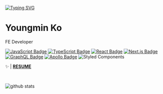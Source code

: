 [![Typing SVG](https://readme-typing-svg.herokuapp.com?color=%2353CDD7&size=25&lines=Hi%2C+there)](https://git.io/typing-svg)

# Youngmin Ko
FE Developer  
  
[![JavaScript Badge](https://img.shields.io/badge/JavaScript-F7DF1E?style=flat-square&logo=JavaScript&logoColor=white)](https://javascript.info/)
[![TypeScript Badge](https://img.shields.io/badge/Typescript-235A97?style=flat-square&logo=Typescript&logoColor=white)](https://www.typescriptlang.org/)
[![React Badge](https://img.shields.io/badge/React-61DAFB?style=flat-square&logo=React&logoColor=white)](https://reactjs.org/)
[![Next.js Badge](https://img.shields.io/badge/Next.js-000000?style=flat-square&logo=next.js&logoColor=white)](https://nextjs.org/)
[![GraphQL Badge](https://img.shields.io/badge/GraphQL-E10098?style=flat-square&logo=GraphQL&logoColor=white)](https://graphql.org/)
[![Apollo Badge](https://img.shields.io/badge/Apollo-311C87?style=flat-square&logo=Apollo-GraphQL&logoColor=white)](https://www.apollographql.com/)
![Styled Components](https://img.shields.io/badge/styled--components-DB7093?style=flat-square&logo=styled-components&logoColor=white)

 ✨ | **[RESUME](https://mandu0505.notion.site/mandu0505-21db250e06b741c5b084d5f13fe49fa8)**
<!--   **[WEBSITE](https://www.mandu0505.com/)** -->

<!--   [![Hits](https://hits.seeyoufarm.com/api/count/incr/badge.svg?url=https%3A%2F%2Fgithub.com%2Fmandu0505&count_bg=%2379C83D&title_bg=%23555555&icon=&icon_color=%23E7E7E7&title=hits&edge_flat=false)](https://hits.seeyoufarm.com) -->
<br>

<div>
  
  ![github stats](https://github-readme-stats.vercel.app/api?username=mandu0505)

</div>
